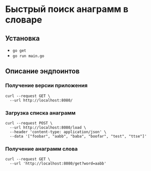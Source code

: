 # Быстрый поиск анаграмм в словаре

## Установка

- `go get`
- `go run main.go`

## Описание эндпоинтов

### Получение версии приложения
```
curl --request GET \
  --url http://localhost:8080/
```

### Загрузка списка анаграмм
```
curl --request POST \
  --url http://localhost:8080/load \
  --header 'content-type: application/json' \
  --data '["foobar", "aabb", "baba", "boofar", "test", "ttse"]'
```

### Получение анаграмм слова
```
curl --request GET \
  --url 'http://localhost:8080/get?word=aabb'
```